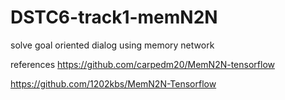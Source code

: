 # DSTC6-track1-memN2N
solve goal oriented dialog using memory network


references
https://github.com/carpedm20/MemN2N-tensorflow

https://github.com/1202kbs/MemN2N-Tensorflow
